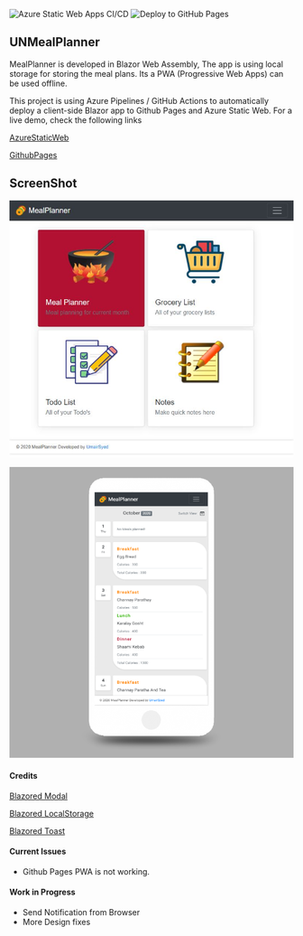 ![Azure Static Web Apps CI/CD](https://github.com/umairsyed613/UNMealPlanner/workflows/Azure%20Static%20Web%20Apps%20CI/CD/badge.svg)
![Deploy to GitHub Pages](https://github.com/umairsyed613/UNMealPlanner/workflows/Deploy%20to%20GitHub%20Pages/badge.svg)

## UNMealPlanner
MealPlanner is developed in Blazor Web Assembly, The app is using local storage for storing the meal plans. Its a PWA (Progressive Web Apps) can be used offline.

This project is using Azure Pipelines / GitHub Actions to automatically deploy a client-side Blazor app to Github Pages and Azure Static Web. For a live demo, check the following links

[AzureStaticWeb](https://gray-glacier-0cb9f5303.azurestaticapps.net)

[GithubPages](https://umairsyed613.github.io/UNMealPlanner/)

## ScreenShot
![Sample](https://github.com/umairsyed613/UNMealPlanner/blob/master/screenshot.JPG)

![Sample](https://github.com/umairsyed613/UNMealPlanner/blob/master/screenshot_mobile.png)

#### Credits

[Blazored Modal](https://github.com/Blazored/Modal)

[Blazored LocalStorage](https://github.com/Blazored/LocalStorage)

[Blazored Toast](https://github.com/Blazored/Toast)


#### Current Issues

- Github Pages PWA is not working.

#### Work in Progress

- Send Notification from Browser
- More Design fixes
